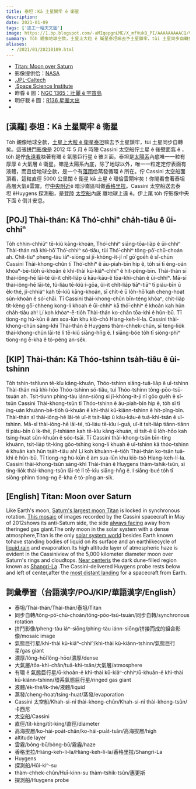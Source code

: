 ```yaml
---
title: 泰坦：Kā 土星閘牢 ê 衛星
description:
date: 2021-01-09
tags: ['逐工一幅天文圖']
image: https://1.bp.blogspot.com/-aMIqepgnLME/X_mfVukB_PI/AAAAAAAAACQ/VuE8ye9VudYLUko1GO5acOHtBI6inu90QCLcBGAsYHQ/s1024/PIA19642Titan1024.jpeg
summary: To̍h 親像地球仝款，土星上大粒 ê 衛星泰坦嘛去予土星鎖牢，tùi 土星同步自轉矣。
aliases:
  - /2021/01/20210109.html
---
```


- [Titan: Moon over Saturn](https://apod.nasa.gov/apod/ap210109.html)
- 影像提供佮：[NASA](https://www.nasa.gov/)
- ,[JPL-Caltech](http://www.jpl.nasa.gov/)
- ,[Space Science Institute](http://www.spacescience.org/index.php)
- 昨昏 ê 圖：[NGC 1365：壯麗 ê 宇宙島](https://apod-taigi.blogspot.com/2021/01/20210108.html)
- 明仔載 ê 圖：[R136 星團大出](https://apod-taigi.blogspot.com/2021/01/20210110.html)
-


## [漢羅] 泰坦：Kā 土星閘牢 ê 衛星

To̍h 親像地球仝款，[土星上大粒 ê 衛星泰坦](https://solarsystem.nasa.gov/moons/saturn-moons/titan/in-depth/)嘛去予土星鎖牢，tùi 土星同步自轉矣。這張[拼鬥影像](https://photojournal.jpl.nasa.gov/catalog/PIA19642)是 2012 年 5 月 ê 時陣 Cassini 太空船佇土星 ê 後壁面翕 ê ，to̍h 是佇[永遠看](https://apod.nasa.gov/apod/ap161230.html)袂著有環 ê 氣態巨行星 ê 彼爿面。泰坦是[太陽系](https://apod.nasa.gov/apod/ap141124.html)內底唯一一粒有厚厚 ê 大氣層 ê 衛星。嘛是太陽系內底，除了地球以外，唯一一粒定定佇表面有液體，而且佮地球仝款，是一个有[落雨](https://apod.nasa.gov/apod/ap110401.html)佮蒸發循環 ê 所在。佇 Cassini 太空船面頂看，這粒直徑 5000 公里闊 ê 衛星 kā 土星 ê 環佮雲閘牢矣！你閣看會著泰坦高層大氣ê雲霧。佇[中央附近](https://photojournal.jpl.nasa.gov/catalog/PIA20713)ê 暗沙崙區叫做[香格里拉](https://solarsystem.nasa.gov/resources/17499/dunes-of-shangri-la-on-titan/)。Cassini 太空船送去泰坦 êHuygens 探測船，是[登陸](https://apod.nasa.gov/apod/ap150116.html) [太空船](https://apod.nasa.gov/apod/ap150116.html)內底 離地球上遠 ê。伊上尾 to̍h 佇影像中央下面 ê 倒爿安息。

## [POJ] Thài-thán: Kā Thó͘-chhiⁿ cha̍h-tiâu ê ūi-chhiⁿ

To̍h chhin-chhiūⁿ tē-kiû kāng-khoán, Thó͘-chhiⁿ siāng-tōa-lia̍p ê ūi-chhiⁿ Thài-thán mā khì-hō͘ Thó͘-chhiⁿ só-tiâu, tùi Thó͘-chhiⁿ tông-pō͘-chū-choán ah. Chit-tiuⁿ pheng-tàu iáⁿ-siōng si jī-khòng-it-jí nî gō͘ goe̍h ê sî-chūn Cassini Thài-khong-chûn tī Thó͘-chhiⁿ ê āu-piah-bīn hip ê, to̍h sī tī éng-oán khòaⁿ-bē-tio̍h ū-khoân ê khì-thài kū-kiâⁿ-chhiⁿ ê hit-pêng-bīn. Thài-thán sī thài-iông-hē lāi-té ûi-it chi̍t-lia̍p ū kāu-kāu-ê tōa-khì-chân ê ūi-chhiⁿ. Mā-sī thài-iông-hē lāi-té, tû-liáu tē-kiû í-gōa, ûi-it chi̍t-lia̍p tiāⁿ-tiāⁿ tī piáu-bīn ū e̍k-thé, jî-chhiáⁿ kah tē-kiû kāng-khoán, sī chi̍t-ê ū lo̍h-hō͘ kah cheng-hoat sûn-khoân ê só͘-chāi. Tī Cassini thài-khong-chûn bīn-téng khòaⁿ, chit-lia̍p ti̍t-kèng gō͘-chheng kong-lí khoah ê ūi-chhiⁿ kā thó͘-chhiⁿ ê khoân kah hûn cha̍h-tiâu ah! Lí koh khòaⁿ-ē-tio̍h Thài-thán ko-chân tōa-khì ê hûn-bū. Tī tiong-ng hù-kūn ê àm soa-lūn khu kiò-chò Hiang-keh-lí-la. Cassini thài-khong-chûn sàng-khì Thài-thán ê Huygens thàm-chhek-chûn, sī teng-lio̍k thài-khong-chûn lāi-té lî tē-kiû siāng-hn̄g ê. I siāng-bóe to̍h tī siòng-phìⁿ tiong-ng ē-kha ê tó-pêng an-se̍k.

## [KIP] Thài-thán: Kā Thóo-tshinn tsa̍h-tiâu ê ūi-tshinn

To̍h tshin-tshīunn tē-kîu kāng-khuán, Thóo-tshinn siāng-tuā-lia̍p ê uī-tshinn Thài-thán mā khì-hōo Thóo-tshinn só-tiâu, tuì Thóo-tshinn tông-pōo-tsū-tsuán ah. Tsit-tiunn phing-tàu iánn-siōng si jī-khòng-it-jí nî gōo gue̍h ê sî-tsūn Cassini Thài-khong-tsûn tī Thóo-tshinn ê āu-piah-bīn hip ê, to̍h sī tī íng-uán khuànn-bē-tio̍h ū-khuân ê khì-thài kū-kiânn-tshinn ê hit-pîng-bīn. Thài-thán sī thài-iông-hē lāi-té uî-it tsi̍t-lia̍p ū kāu-kāu-ê tuā-khì-tsân ê uī-tshinn. Mā-sī thài-iông-hē lāi-té, tû-liáu tē-kîu í-guā, uî-it tsi̍t-lia̍p tiānn-tiānn tī piáu-bīn ū i̍k-thé, jî-tshiánn kah tē-kîu kāng-khuán, sī tsi̍t-ê ū lo̍h-hōo kah tsing-huat sûn-khuân ê sóo-tsāi. Tī Cassini thài-khong-tsûn bīn-tíng khuànn, tsit-lia̍p ti̍t-kìng gōo-tshing kong-lí khuah ê uī-tshinn kā thóo-tshinn ê khuân kah hûn tsa̍h-tiâu ah! Lí koh khuànn-ē-tio̍h Thài-thán ko-tsân tuā-khì ê hûn-bū. Tī tiong-ng hù-kūn ê àm sua-lūn khu kiò-tsò Hiang-keh-lí-la. Cassini thài-khong-tsûn sàng-khì Thài-thán ê Huygens thàm-tshik-tsûn, sī ting-lio̍k thài-khong-tsûn lāi-té lî tē-kîu siāng-hn̄g ê. I siāng-bué to̍h tī siòng-phìnn tiong-ng ē-kha ê tó-pîng an-si̍k.

## [English] Titan: Moon over Saturn

Like Earth's moon, [Saturn's largest moon Titan](https://solarsystem.nasa.gov/moons/saturn-moons/titan/in-depth/) is locked in synchronous rotation. [This mosaic](https://photojournal.jpl.nasa.gov/catalog/PIA19642) of images recorded by the Cassini spacecraft in May of 2012shows its anti-Saturn side, the side [always facing](https://apod.nasa.gov/apod/ap161230.html) away from theringed gas giant.The only moon in the solar system with a dense atmosphere,Titan is the only [solar system world](https://apod.nasa.gov/apod/ap141124.html) besides Earth known tohave standing bodies of liquid on its surface and an earthlikecycle of [liquid rain](https://apod.nasa.gov/apod/ap110401.html) and evaporation.Its high altitude layer of atmospheric haze is evident in the Cassiniview of the 5,000 kilometer diameter moon over Saturn's rings and cloudtops. [Near centeris](https://photojournal.jpl.nasa.gov/catalog/PIA20713) the dark dune-filled region known as [Shangri-La](https://solarsystem.nasa.gov/resources/17499/dunes-of-shangri-la-on-titan/) .The Cassini-delivered Huygens probe rests below and left of center,after the [most distant landing](https://apod.nasa.gov/apod/ap150116.html) for a spacecraft from Earth.

## 詞彙學習（台語漢字/POJ/KIP/華語漢字/English）

- 泰坦/Thài-thán/Thài-thán/泰坦/Titan
- 同步自轉/tông-pō͘-chū-choán/tông-pōo-tsū-tsuán/同步自轉/synchronous rotation
- 拼鬥影像/pheng-tàu iáⁿ-siōng/phing-tàu iánn-siōng/拼接而成的組合影像/mosaic image
- 氣態巨行星/khì-thài kū-kiâⁿ-chhiⁿ/khì-thài kū-kiânn-tshinn/氣態巨行星/gas giant
- 濃厚/lông-hō͘/lông-hōo/濃厚/dense
- 大氣層/tōa-khì-chân/tuā-khì-tsân/大氣層/atmosphere
- 有環 ê 氣態巨行星/ū-khoân-ê khì-thài kū-kiâⁿ-chhiⁿ/ū-khuân-ê khì-thài kū-kiânn-tshinn/環系氣態巨行星/ringed gas giant
- 液體/e̍k-thé/i̍k-thé/液體/liquid
- 蒸發/cheng-hoat/tsing-huat/蒸發/evaporation
- Cassini 太空船/Khah-si-nî thài-khong-chûn/Khah-si-nî thài-khong-tsûn/卡西尼
- 太空船/Cassini
- 直徑/ti̍t-kèng/ti̍t-kìng/直徑/diameter
- 高海拔層/ko-hái-poa̍t-chân/ko-hái-pua̍t-tsân/高海拔層/high
- altitude layer
- 雲霧/bông-bū/bông-bū/霧霾/haze
- 香格里拉/Hiáng-keh-lí-la/Hiáng-keh-lí-la/香格里拉/Shangri-La
- Huygens
- 探測船/Hūi-kiⁿ-su
- thàm-chhek-chûn/Huī-kinn-su thàm-tshik-tsûn/惠更斯
- 探測船/Huygens probe
